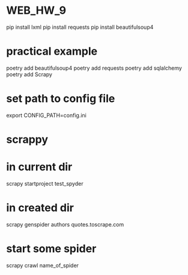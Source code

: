 # WEB_HW_9

pip install lxml
pip install requests
pip install beautifulsoup4

# practical example

poetry add beautifulsoup4
poetry add requests
poetry add sqlalchemy
poetry add Scrapy

# set path to config file
export CONFIG_PATH=config.ini

# scrappy

# in current dir
scrapy startproject test_spyder
# in created dir
scrapy genspider authors quotes.toscrape.com
# start some spider
scrapy crawl name_of_spider
